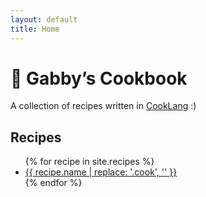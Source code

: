 ```yaml
---
layout: default
title: Home
---
```


# 🍳 Gabby’s Cookbook

A collection of recipes written in [CookLang](https://cooklang.org) :)

## Recipes
<ul>
{% for recipe in site.recipes %}
  <li><a href="{{ recipe.url | relative_url }}">{{ recipe.name | replace: '.cook', '' }}</a></li>
{% endfor %}
</ul>
